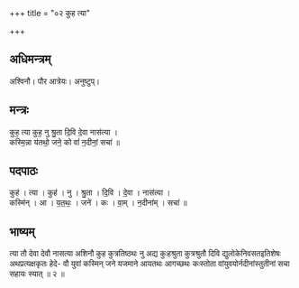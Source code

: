 +++
title = "०२ कुह त्या"

+++
## अधिमन्त्रम्
अश्विनौ। पौर आत्रेयः। अनुष्टुप्।

## मन्त्रः
कुह॒ त्या कुह॒ नु श्रु॒ता दि॒वि दे॒वा नास॑त्या ।  
कस्मि॒न्ना य॑तथो॒ जने॒ को वां॑ न॒दीनां॒ सचा॑ ॥

## पदपाठः
कुह॑ । त्या । कुह॑ । नु । श्रु॒ता । दि॒वि । दे॒वा । नास॑त्या ।  
कस्मि॑न् । आ । य॒त॒थः॒ । जने॑ । कः । वा॒म् । न॒दीना॑म् । सचा॑ ॥

## भाष्यम्
त्या तौ देवा देवौ नासत्या अशिनौ कुह कुत्रतिष्ठथः नु अद्य कुःहश्रुता कुत्रश्रुतौ दिवि द्युलोकेनिवसतइतिशेषः अथप्रत्यक्षकृतः हेदे- वौ युवां कस्मिन् जने यजमाने आयतथः आगच्छथः कःस्तोता वांयुवयोर्नदीनांस्तुतीनां सचा सहायः स्यात् ॥ २ ॥